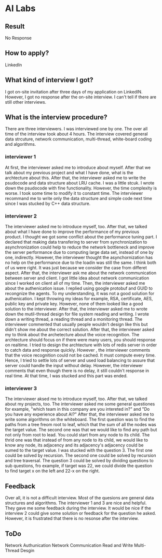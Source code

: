 # AI Labs

## Result
No Response

## How to apply?
LinkedIn

## What kind of interview I got?
I got on-site invitation after three days of my application on LinkedIN. However, I got no response after the on-site interview. I can't tell if there are still other interviews.

## What is the interview procedure?
There are three interviewers. I was interviewed one by one. The over all time of the interview took about 4 hours. The interview covered general data strcuture, network communication, multi-thread, white-board coding and algorithms.
### interviewer 1
At first, the interviewer asked me to introduce about myself. After that we talk about my previous project and what I have done, what is the archtecture about this. After that, the interviewer asked me to write the psudocode and data structure about LRU cache. I was a little stcuk. I wrote down the psudocode with fine functionality. However, the time complexity is worse. I took some time to modify it to constant time. The interviewer recommand me to write only the data structure and simple code next time since I was stucked by C++ data structure.
### interviewer 2
The interviewer asked me to introduce myself, too. After that, we talked about what I have done to improve the performance of my previous product. I thought we got some conflict about the performance tuning part. I declared that making data transfering to server from synchronization to asynchronization could help to reduce the network bottleneck and improve the server performance due to computing large data set, instead of one by one, indirectly. However, the interviewer thought the asynchornization has no help on the performance due to the loadin was still the same. I think both of us were right. It was just because we consider the case from differet aspect. After that, the interviewer ask me about the network communication between server and client. I got little idea about network communication since I worked on client all of my time. Then, the interviewer asked me about the authenication issue. I replied using google protobuf and GUID to recongnize the agents. To my understanding, it was not a good solution for authenication. I kept throwing my ideas for example, RSA, certificate, AES, public key and private key. However, none of them looked like a good solution to the interviewer. After that, the interviewer asked me to wrote down the mutil-thread design for file system reading and writing. I wrote down a writing thread, a reading thread and a monitoring thread. The interviewer commented that usually people wouldn't design like this but didn't show me about the correct solution. After that, the interviewer asked my to think about the archetecture about the voice recognition. The archtecture should focus on if there were many users, you should response on realtime. I tried to design the archtecture with lots of redis server in order to catch data and response quickly. However , the interviewer comments that the voice recognition could not be cached. It must compute every time. Hence, I tried to settle lots of server and used load balancing to assure that server could handle the input without delay. However, the interviewer comments that even though there is no delay, it still couldn't response in real time. At that time, I was stucked and this part was ended.
### interviewer 3
The interviewer aksed me to introduce myself, too. After that, we talked about my projects, too. The interviewer asked me some general questiones for example, "which team in this company are you intereted in?" and "Do you have any experience about AI?" After that, the interviewer asked me to write some algorithms on the whiteboard. The first question was to find the paths from a tree freom root to leaf, which that the sum of all the nodes was the target value. The second one was that we would like to find any path but not only from root to lead. You could start from any node to its child. The thrid one was that instead of from any node to its child, we would like to know any node, its adjacency and its adjacency's adjacency could be sumed to the target value. I was stucked with the question 3. The first one could be solved by recursion. The second one could be solved by recursion and tree traversal. The question 3 could be solved by dividing questions to sub questions, fro example, if target was 22, we could divide the question to find target x on the left and 22-x on the right.

## Feedback
Over all, it is not a difficult interview. Most of the quesions are general data structures and algorithms. The interviewer 1 and 3 are nice and helpful. They gave me some feedback during the interview. It would be nice if the interview 2 could give some solution or feedback for the question he asked. However, it is frustrated that there is no resonse after the interview.

## ToDo
Network Authunication
Network Communication
Read and Write Multi-Thread Desgin 

